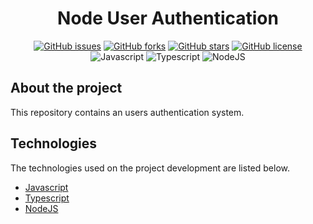 <div align='justify'>

<div align='center'>

# **Node User Authentication**

</div>

<div align='center'>

[![GitHub issues](https://img.shields.io/github/issues/gezielelyon/node-user-authentication)](https://github.com/gezielelyon/node-user-authentication/issues)
[![GitHub forks](https://img.shields.io/github/forks/gezielelyon/node-user-authentication)](https://github.com/gezielelyon/node-user-authentication/network)
[![GitHub stars](https://img.shields.io/github/stars/gezielelyon/node-user-authentication)](https://github.com/gezielelyon/node-user-authentication/stargazers)
[![GitHub license](https://img.shields.io/github/license/gezielelyon/node-user-authentication)](https://github.com/gezielelyon/node-user-authentication)
![Javascript](https://img.shields.io/badge/Javascript-Language-yellow)
![Typescript](https://img.shields.io/badge/Typescript-Language-blue)
![NodeJS](https://img.shields.io/badge/NodeJS-Runtime-orange)

</div>

## **About the project**
This repository contains an users authentication system.


## **Technologies**
The technologies used on the project development are listed below.

- [Javascript](https://developer.mozilla.org/pt-BR/docs/Web/JavaScript)
- [Typescript](https://www.typescriptlang.org/)
- [NodeJS](https://nodejs.org/en)
</div>
